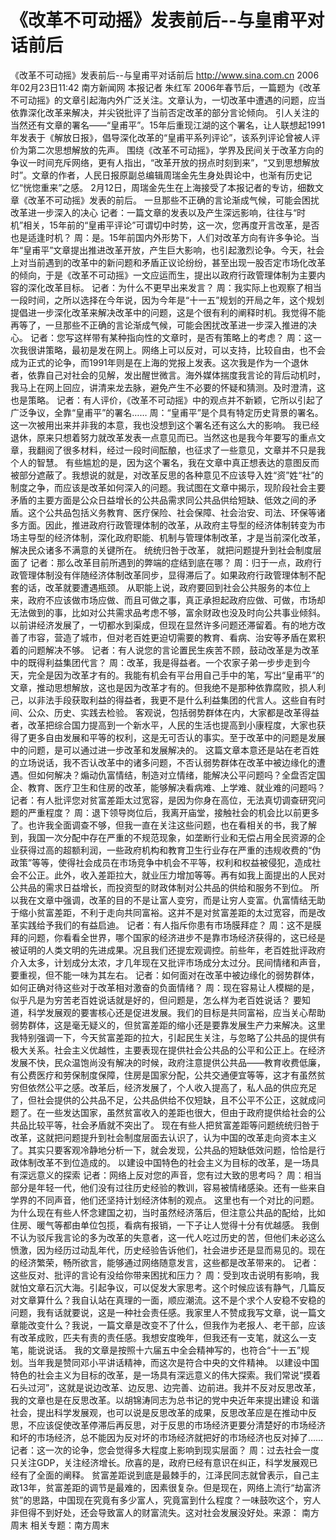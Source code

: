 # 《改革不可动摇》发表前后--与皇甫平对话前后

《改革不可动摇》发表前后--与皇甫平对话前后
http://www.sina.com.cn 2006年02月23日11:42 南方新闻网
本报记者 朱红军
2006年春节后，一篇题为《改革不可动摇》的文章引起海内外广泛关注。文章认为，一切改革中遭遇的问题，应当依靠深化改革来解决，并尖锐批评了当前否定改革的部分言论倾向。
引人关注的当然还有文章的署名——“皇甫平”。15年后重现江湖的这个署名，让人联想起1991年发表于《解放日报》，倡导深化改革的“皇甫平系列评论”，该系列评论曾被人评价为第二次思想解放的先声。
围绕《改革不可动摇》，学界及民间关于改革方向的争议一时间充斥网络，更有人指出，“改革开放的拐点时刻到来”，“又到思想解放时”。文章的作者，人民日报原副总编辑周瑞金先生身处舆论中，也渐有历史记忆“恍惚重来”之感。
2月12日，周瑞金先生在上海接受了本报记者的专访，细数文章《改革不可动摇》发表的前后。
一旦那些不正确的言论渐成气候，可能会困扰改革进一步深入的决心
记者：一篇文章的发表以及产生深远影响，往往与“时机”相关，15年前的“皇甫平评论”可谓切中时势，这一次，您再度开言改革，是否也是适逢时机？
周：是。15年前国内外形势下，人们对改革方向有许多争论。当年“皇甫平”文章提出推进改革开放，产生巨大影响，也引起激烈论争。今天，社会上对当前遇到的改革中的新问题和矛盾正议论纷纷，甚至出现一股否定市场化改革的倾向，于是《改革不可动摇》一文应运而生，提出以政府行政管理体制为主要内容的深化改革目标。
记者：为什么不更早出来发言？
周：我实际上也观察了相当一段时间，之所以选择在今年说，因为今年是“十一五”规划的开局之年，这个规划提倡进一步深化改革来解决改革中的问题，这是个很有利的阐释时机。我觉得不能再等了，一旦那些不正确的言论渐成气候，可能会困扰改革进一步深入推进的决心。
记者：您写这样带有某种指向性的文章时，是否有策略上的考虑？
周：这一次我很讲策略，最初是发在网上。网络上可以反对，可以支持，比较自由，也不会成为正式的论争，而1991年则是在上海的党报上发表。这次我是作为一个退休者，依靠自己对社会的见解，发出醒世微言。海外媒体揣度我言论的背后动机时，我马上在网上回应，讲清来龙去脉，避免产生不必要的怀疑和猜测。及时澄清，这也是策略。
记者：有人评价，《改革不可动摇》中的观点并不新颖，它所以引起了广泛争议，全靠“皇甫平”的署名……
周：“皇甫平”是个具有特定历史背景的署名。这一次被用出来并非我的本意，我也没想到这个署名还有这么大的影响。
我已经退休，原来只想着努力就改革发表一点意见而已。当然这也是我今年要写的重点文章，我翻阅了很多材料，经过一段时间酝酿，也征求了一些意见，文章并不只是我个人的智慧。
有些尴尬的是，因为这个署名，我在文章中真正想表达的意图反而被部分遮蔽了。我想说的就是，对改革反思的各种意见不应该导入姓“资”姓“社”的制度之争，而应该是改革如何深入的问题。我试图在文章中揭示，现阶段社会主要矛盾的主要方面是公众日益增长的公共品需求同公共品供给短缺、低效之间的矛盾。这个公共品包括义务教育、医疗保险、社会保障、社会治安、司法、环保等诸多方面。因此，推进政府行政管理体制的改革，从政府主导型的经济体制转变为市场主导型的经济体制，深化政府职能、机制与管理体制改革，才是当前深化改革，解决民众诸多不满意的关键所在。
统统归咎于改革，
就把问题提升到社会制度层面了
记者：那么改革目前所遇到的弊端的症结到底在哪？
周：归于一点，政府行政管理体制没有伴随经济体制改革同步，显得滞后了。如果政府行政管理体制不配套的话，改革就要遭遇瓶颈。
从职能上说，政府要回到社会公共服务的本位上来，政府不应该做市场应做、而且可做之事，真正承担起政府应做、可做，市场却无法做到的事，比如对公共需求品考虑不够，富余财政也没及时向公共事业倾斜。以前讲经济发展了，一切都水到渠成，但现在显然许多问题还滞留着。有的地方改善了市容，营造了城市，但对老百姓更迫切需要的教育、看病、治安等矛盾在累积着的问题解决不够。
记者：有人说您的言论置民生疾苦不顾，鼓动改革是为改革中的既得利益集团代言？
周：改革，我是得益者。一个农家子弟一步步走到今天，完全是因为改革才有的。我能有机会有平台用自己手中的笔，写出“皇甫平”的文章，推动思想解放，这也是因为改革才有的。但我绝不是那种依靠腐败，损人利己，以非法手段获取利益的得益者，我更不是什么利益集团的代言人。这些自有时间、公众、历史、实践去检验。
客观说，包括弱势群体在内，大家都是改革得益者，改革把综合国力提高到一个新水平，人民的生活也提高到小康程度，大家也获得了更多自由发展和平等的权利，这是无可否认的事实。至于改革中的问题是发展中的问题，是可以通过进一步改革和发展解决的。
这篇文章本意还是站在老百姓的立场说话，我不否认改革中的诸多问题，不否认弱势群体在改革中被边缘化的遭遇。但如何解决？煽动仇富情结，制造对立情绪，能解决公平问题吗？全盘否定国企、教育、医疗卫生和住房的改革，能够解决看病难、上学难、就业难的问题吗？
记者：有人批评您对贫富差距太过宽容，是因为你身在高位，无法真切调查研究问题的严重程度？
周：退下领导岗位后，我离开庙堂，接触社会的机会比以前更多了。也许我全面调查不够，但我一直在关注这些问题，也在看相关的书，我了解到，我国一次分配中存在严重的不规范现象，如垄断行业和无偿占用全民资源的企业获得过高的超额利润，一些政府机构和教育卫生行业存在严重的违规收费的“伪政策”等等，使得社会成员在市场竞争中机会不平等，权利和权益被侵犯，造成社会不公正。此外，收入差距拉大，就业压力增加等等。再有如我上面提出的人民对公共品的需求日益增长，而投资型的财政体制对公共品的供给和服务不到位。
所以我在文章中强调，改革的目的不是让富人变穷，而是让穷人变富。仇富情结无助于缩小贫富差距，不利于走向共同富裕。这并不是对贫富差距的太过宽容，而是改革实践给予我们的有益启迪。
记者：有人指斥你患有市场膜拜症？
周：这不是膜拜的问题，你看看全世界，哪个国家的经济进步不是靠市场经济获得的，这已经是被证明的人类文明的先进成果。况且我们还提宏观调控。前些年，老百姓批评政府介入太多，计划成分太浓，才几年现在又批评市场成分太过分。民间情绪和声音，要重视，但不能一味为其左右。
记者：如何面对在改革中被边缘化的弱势群体，如何正确对待这些对于改革相对激奋的负面情绪？
周：现在容易让人模糊的是，似乎凡是为穷苦老百姓说话就是好的，但问题是，怎么样为老百姓说话？
要知道，科学发展观的要害核心还是促进发展。我们的目标是共同富裕，应当关心帮助弱势群体，这是毫无疑义的，但贫富差距的缩小还是要靠发展生产力来解决。这里我特别强调一下，今天贫富差距的拉大，引起民生关注，与忽略了公共品的提供有极大关系。社会主义优越性，主要表现在提供社会公共品的公平和公正上。在经济发展不快，民众温饱尚没有解决的时候，政府注意提供公共品——教育收费低廉，有公费医疗和劳保制度保障，住房是国家分配，公共交通便宜等等，这才有虽然贫穷但依然公平之感。改革后，经济发展了，个人收入提高了，私人品的供应充足了，但社会提供的公共品不足，公共品供给不仅短缺，且不公平不公正，这就成问题了。在一些发达国家，虽然贫富收入的差距也很大，但由于政府提供给社会的公共品比较平等，社会矛盾就不突出了。
现在有些人把贫富差距等问题统统归咎于改革，这就把问题提升到社会制度层面去认识了，认为中国的改革走向资本主义了。其实只要客观冷静地分析一下，就会发现，公共品的短缺低效问题，恰恰是行政体制改革不到位造成的。
以建设中国特色的社会主义为目标的改革，是一场具有深远意义的探索
记者：网络上反对您的声音，您有过大致的思考吗？
周：相当部分是年轻一代，他们没有过往历史经验的教训，容易被情绪感染。还有一些来自学界的不同声音，他们还坚持计划经济体制的观点。
这里也有一个对比的问题。为什么现在有些人怀念建国之初，当时虽然经济落后，但注意公共品的配给，比如住房、暖气等都由单位包揽，看病有报销，一下子让人觉得十分有优越感。
我倒不认为驳斥我言论的多为改革的失意者，这一代人吃过历史的苦，但他们未必这么愤激，因为经历过动乱年代，历史经验告诉他们，社会进步还是显而易见的。现在的经济繁荣，畅所欲言，能够通过网络随意发言，这些都是改革带来的。
记者：这些反对、批评的言论有没给你带来困扰和压力？
周：受到攻击说明有影响，我就怕文章石沉大海。引起争议，可以促发大家思考。这个时候应该有静气，几篇反对文章算什么？我自认站在真理的一面，顺应潮流。这不是个求个人安稳不安稳的问题，我有话就要说，这是一种社会责任感。我家里人不赞成我写文章，说一篇文章能改变什么？我说，一篇文章是改变不了什么，但我作为老报人、老干部，应该有改革成败，匹夫有责的责任感。我想安度晚年，但我还有一支笔，就这么一支笔，能说说话。
我的文章是按照十六届五中全会精神写的，也符合“十一五”规划。当年我是赞同邓小平讲话精神，而这次是符合中央的文件精神。
以建设中国特色的社会主义为目标的改革，是一场具有深远意义的伟大探索。我们常说“摸着石头过河”，这就是说边改革、边反思、边完善、边前进。我并不反对反思改革，我的文章也是在反思改革。以胡锦涛同志为总书记的党中央近年来提出建设
和谐社会，提出科学发展观，也可以说是反思改革的成果，反思改革应是在推动中反思，不应该促使改革停滞后再反思，对于反思的市场经济更要分清楚好的市场经济和坏的市场经济，总不能因为反对坏的市场经济就把好的市场经济也反对掉了……
记者：这一次的论争，您会觉得多大程度上影响到现实层面？
周：过去社会一度只关注GDP，关注经济增长。欣喜的是，政府已经有意识在纠正，科学发展观已经有了全面的阐释。
贫富差距说到底是最棘手的，江泽民同志就曾表示，自己主政13年，贫富差距的调节是最难的，因素很复杂。但是现在，网络上流行“劫富济贫”的思路，中国现在究竟有多少富人，究竟富到什么程度？一味鼓吹这个，穷人非但得不到好处，还会导致富人的财富流失。这对社会发展没好处。来源：
南方周末
相关专题：南方周末 

